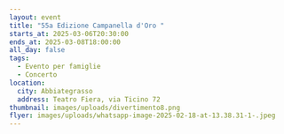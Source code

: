 ```yaml
---
layout: event
title: "55a Edizione Campanella d'Oro "
starts_at: 2025-03-06T20:30:00
ends_at: 2025-03-08T18:00:00
all_day: false
tags:
  - Evento per famiglie
  - Concerto
location:
  city: Abbiategrasso
  address: Teatro Fiera, via Ticino 72
thumbnail: images/uploads/divertimento8.png
flyer: images/uploads/whatsapp-image-2025-02-18-at-13.38.31-1-.jpeg
---
```

